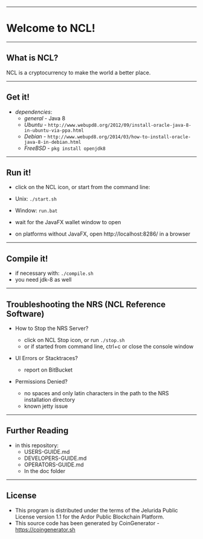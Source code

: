 ----
# Welcome to NCL! #

----
## What is NCL? ##
NCL is a cryptocurrency to make the world a better place.

----
## Get it! ##

  - *dependencies*:
    - *general* - Java 8
    - *Ubuntu* - `http://www.webupd8.org/2012/09/install-oracle-java-8-in-ubuntu-via-ppa.html`
    - *Debian* - `http://www.webupd8.org/2014/03/how-to-install-oracle-java-8-in-debian.html`
    - *FreeBSD* - `pkg install openjdk8`

----
## Run it! ##

  - click on the NCL icon, or start from the command line:
  - Unix: `./start.sh`
  - Window: `run.bat`

  - wait for the JavaFX wallet window to open
  - on platforms without JavaFX, open http://localhost:8286/ in a browser

----
## Compile it! ##

  - if necessary with: `./compile.sh`
  - you need jdk-8 as well

----
## Troubleshooting the NRS (NCL Reference Software) ##

  - How to Stop the NRS Server?
    - click on NCL Stop icon, or run `./stop.sh`
    - or if started from command line, ctrl+c or close the console window

  - UI Errors or Stacktraces?
    - report on BitBucket

  - Permissions Denied?
    - no spaces and only latin characters in the path to the NRS installation directory
    - known jetty issue

----
## Further Reading ##

  - in this repository:
    - USERS-GUIDE.md
    - DEVELOPERS-GUIDE.md
    - OPERATORS-GUIDE.md
    - In the doc folder

----

## License
* This program is distributed under the terms of the Jelurida Public License version 1.1 for the Ardor Public Blockchain Platform.
* This source code has been generated by CoinGenerator - https://coingenerator.sh
